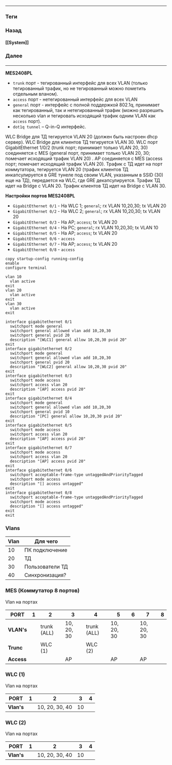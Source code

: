 
---
### Теги

### Назад
#### [[System]]
### Далее
#### 
---

**MES2408PL**
* `trunk` порт - тегированный интерфейс для всех VLAN (только тегированный трафик, но не тегированный можно пометить отдельным вланом).
* `access` порт - нетегированный интерфейс для всех VLAN
* `general` порт - интерфейс с полной поддержкой 802.1q, принимает как тегированный, так и нетегированный трафик (можно разрешить несколько vlan и тегировать исходящий трафик одним VLAN как `access` порт).
* `dot1q tunnel` – Q-in-Q интерфейс.

WLC Bridge для ТД тегируется VLAN 20 (должен быть настроен dhcp сервер).
WLC Bridge для клиентов ТД тегируется VLAN 30.
WLC порт GigabitEthernet 1/0/2 (trunk порт; принимает только VLAN 20, 30) соединяется с MES (general порт, принимает только VLAN 20, 30; помечает исходящий трафик VLAN 20) . 
AP соединяется с MES (access порт; помечает исходящий трафик VLAN 20).
Трафик с ТД идет на порт коммутатора, тегируется VLAN 20 (трафик клиентов ТД инкапсулируется в GRE тунеле под своим VLAN, указанным в SSID (30) еще на ТД), передается на WLC, где  GRE декапсулируется.
Трафик ТД идет на Bridge с VLAN 20. 
Трафик клиентов ТД идет на Bridge с VLAN 30.

**Настройки портов MES2408PL**
* `GigabitEthernet 0/1` -  На WLC 1; `general`; rx VLAN 10,20,30; tx VLAN 20
* `GigabitEthernet 0/2` -  На WLC 2; `general`; rx VLAN 10,20,30; tx VLAN 20
* `GigabitEthernet 0/3` -  На AP; `access`; tx VLAN 20
* `GigabitEthernet 0/4` -  На PC; `general`; rx VLAN 10,20,30; tx VLAN 10
* `GigabitEthernet 0/5` -  На AP; `access`; tx VLAN 20
* `GigabitEthernet 0/6` -  `access`
* `GigabitEthernet 0/7` -  На AP; `access`; tx VLAN 20
* `GigabitEthernet 0/8` -  `access`

```clish folded title="Как я настраивал коммутатор (firmware version: 10.1.6.2)"
copy startup-config running-config
enable
configure terminal

vlan 10
  vlan active
exit
vlan 20
  vlan active
exit
vlan 30
  vlan active
exit

interface gigabitethernet 0/1
  switchport mode general
  switchport general allowed vlan add 10,20,30
  switchport general pvid 20
  description "[WLC1] general allow 10,20,30 pvid 20"
exit
interface gigabitethernet 0/2
  switchport mode general
  switchport general allowed vlan add 10,20,30
  switchport general pvid 20
  description "[WLC2] general allow 10,20,30 pvid 20"
exit
interface gigabitethernet 0/3
  switchport mode access
  switchport access vlan 20
  description "[AP] access pvid 20"
exit
interface gigabitethernet 0/4
  switchport mode general
  switchport general allowed vlan add 10,20,30
  switchport general pvid 10
  description "[PC] general allow 10,20,30 pvid 20"
exit
interface gigabitethernet 0/5
  switchport mode access
  switchport access vlan 20
  description "[AP] access pvid 20"
exit
interface gigabitethernet 0/7
  switchport mode access
  switchport access vlan 20
  description "[AP] access pvid 20"
exit
interface gigabitethernet 0/6
  switchport acceptable-frame-type untaggedAndPriorityTagged
  switchport mode access
  description "[] access untagged"
exit
interface gigabitethernet 0/8
  switchport acceptable-frame-type untaggedAndPriorityTagged
  switchport mode access
  description "[] access untagged"
exit
exit
```

### Vlans

| Vlan | Для чего        |
| ---- | --------------- |
| 10   | ПК подключение  |
| 20   | ТД              |
| 30   | Пользователи ТД |
| 40   | Синхронизация?  |

### MES (Коммутатор 8 портов)
Vlan на портах

| PORT       | 1   | 2           | 3          | 4           | 5          | 6   | 7          | 8   |
| ---------- | --- | ----------- | ---------- | ----------- | ---------- | --- | ---------- | --- |
| **VLAN's** |     | trunk (ALL) | 10, 20, 30 | trunk (ALL) | 10, 20, 30 |     | 10, 20, 30 |     |
| **Trunc**  |     | WLC (1)     |            | WLC (2)     |            |     |            |     |
| **Access** |     |             | AP         |             | AP         |     | AP         |     |
### WLC (1)
Vlan на портах

| PORT       | 1   | 2              | 3   | 4   |
| ---------- | --- | -------------- | --- | --- |
| **Vlan's** |     | 10, 20, 30, 40 | 10  |     |

### WLC (2)
Vlan на портах

| PORT       | 1   | 2              | 3   | 4   |
| ---------- | --- | -------------- | --- | --- |
| **Vlan's** |     | 10, 20, 30, 40 | 10  |     |

